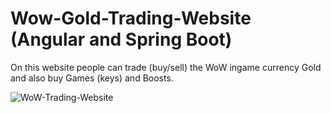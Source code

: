 # Wow-Gold-Trading-Website (Angular and Spring Boot)
On this website people can trade (buy/sell) the WoW ingame currency Gold and also buy Games (keys) and Boosts.


![WoW-Trading-Website](https://github.com/Bastian26/WoW-gold-trading-website/assets/60541600/bd560e82-f9c6-403c-9f18-03aec672927b)

